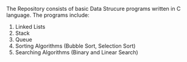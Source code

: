 The Repository consists of basic Data Strucure programs written in C language.
The programs include:
1. Linked Lists
2. Stack
3. Queue
4. Sorting Algorithms (Bubble Sort, Selection Sort)
5. Searching Algorithms (Binary and Linear Search)
